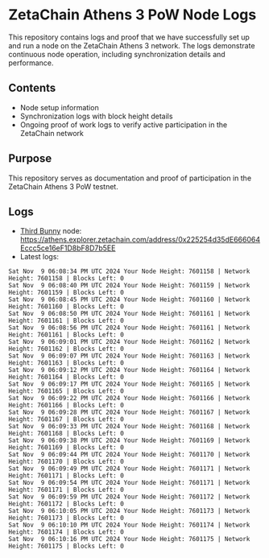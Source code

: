 # ZetaChain Athens 3 PoW Node Logs
This repository contains logs and proof that we have successfully set up and run a node on the ZetaChain Athens 3 network. The logs demonstrate continuous node operation, including synchronization details and performance.

## Contents
- Node setup information
- Synchronization logs with block height details
- Ongoing proof of work logs to verify active participation in the ZetaChain network

## Purpose
This repository serves as documentation and proof of participation in the ZetaChain Athens 3 PoW testnet.

## Logs

- [Third Bunny](https://thirdbunny.xyz/) node: https://athens.explorer.zetachain.com/address/0x225254d35dE666064Eccc5ce16eF1D8bF8D7b5EE
- Latest logs:
```
Sat Nov  9 06:08:34 PM UTC 2024 Your Node Height: 7601158 | Network Height: 7601158 | Blocks Left: 0
Sat Nov  9 06:08:40 PM UTC 2024 Your Node Height: 7601159 | Network Height: 7601159 | Blocks Left: 0
Sat Nov  9 06:08:45 PM UTC 2024 Your Node Height: 7601160 | Network Height: 7601160 | Blocks Left: 0
Sat Nov  9 06:08:50 PM UTC 2024 Your Node Height: 7601161 | Network Height: 7601161 | Blocks Left: 0
Sat Nov  9 06:08:56 PM UTC 2024 Your Node Height: 7601161 | Network Height: 7601161 | Blocks Left: 0
Sat Nov  9 06:09:01 PM UTC 2024 Your Node Height: 7601162 | Network Height: 7601162 | Blocks Left: 0
Sat Nov  9 06:09:07 PM UTC 2024 Your Node Height: 7601163 | Network Height: 7601163 | Blocks Left: 0
Sat Nov  9 06:09:12 PM UTC 2024 Your Node Height: 7601164 | Network Height: 7601164 | Blocks Left: 0
Sat Nov  9 06:09:17 PM UTC 2024 Your Node Height: 7601165 | Network Height: 7601165 | Blocks Left: 0
Sat Nov  9 06:09:22 PM UTC 2024 Your Node Height: 7601166 | Network Height: 7601166 | Blocks Left: 0
Sat Nov  9 06:09:28 PM UTC 2024 Your Node Height: 7601167 | Network Height: 7601167 | Blocks Left: 0
Sat Nov  9 06:09:33 PM UTC 2024 Your Node Height: 7601168 | Network Height: 7601168 | Blocks Left: 0
Sat Nov  9 06:09:38 PM UTC 2024 Your Node Height: 7601169 | Network Height: 7601169 | Blocks Left: 0
Sat Nov  9 06:09:44 PM UTC 2024 Your Node Height: 7601170 | Network Height: 7601170 | Blocks Left: 0
Sat Nov  9 06:09:49 PM UTC 2024 Your Node Height: 7601171 | Network Height: 7601171 | Blocks Left: 0
Sat Nov  9 06:09:54 PM UTC 2024 Your Node Height: 7601171 | Network Height: 7601171 | Blocks Left: 0
Sat Nov  9 06:09:59 PM UTC 2024 Your Node Height: 7601172 | Network Height: 7601172 | Blocks Left: 0
Sat Nov  9 06:10:05 PM UTC 2024 Your Node Height: 7601173 | Network Height: 7601173 | Blocks Left: 0
Sat Nov  9 06:10:10 PM UTC 2024 Your Node Height: 7601174 | Network Height: 7601174 | Blocks Left: 0
Sat Nov  9 06:10:16 PM UTC 2024 Your Node Height: 7601175 | Network Height: 7601175 | Blocks Left: 0
```

